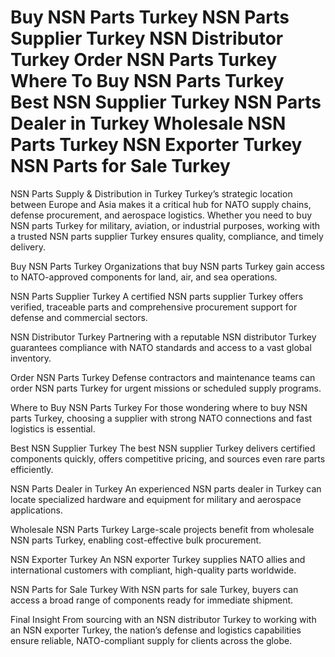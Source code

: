 # Buy NSN Parts Turkey NSN Parts Supplier Turkey NSN Distributor Turkey Order NSN Parts Turkey Where To Buy NSN Parts Turkey Best NSN Supplier Turkey NSN Parts Dealer in Turkey Wholesale NSN Parts Turkey NSN Exporter Turkey NSN Parts for Sale Turkey

NSN Parts Supply & Distribution in Turkey
Turkey’s strategic location between Europe and Asia makes it a critical hub for NATO supply chains, defense procurement, and aerospace logistics. Whether you need to buy NSN parts Turkey for military, aviation, or industrial purposes, working with a trusted NSN parts supplier Turkey ensures quality, compliance, and timely delivery.

Buy NSN Parts Turkey
Organizations that buy NSN parts Turkey gain access to NATO-approved components for land, air, and sea operations.

NSN Parts Supplier Turkey
A certified NSN parts supplier Turkey offers verified, traceable parts and comprehensive procurement support for defense and commercial sectors.

NSN Distributor Turkey
Partnering with a reputable NSN distributor Turkey guarantees compliance with NATO standards and access to a vast global inventory.

Order NSN Parts Turkey
Defense contractors and maintenance teams can order NSN parts Turkey for urgent missions or scheduled supply programs.

Where to Buy NSN Parts Turkey
For those wondering where to buy NSN parts Turkey, choosing a supplier with strong NATO connections and fast logistics is essential.

Best NSN Supplier Turkey
The best NSN supplier Turkey delivers certified components quickly, offers competitive pricing, and sources even rare parts efficiently.

NSN Parts Dealer in Turkey
An experienced NSN parts dealer in Turkey can locate specialized hardware and equipment for military and aerospace applications.

Wholesale NSN Parts Turkey
Large-scale projects benefit from wholesale NSN parts Turkey, enabling cost-effective bulk procurement.

NSN Exporter Turkey
An NSN exporter Turkey supplies NATO allies and international customers with compliant, high-quality parts worldwide.

NSN Parts for Sale Turkey
With NSN parts for sale Turkey, buyers can access a broad range of components ready for immediate shipment.

Final Insight
From sourcing with an NSN distributor Turkey to working with an NSN exporter Turkey, the nation’s defense and logistics capabilities ensure reliable, NATO-compliant supply for clients across the globe.
